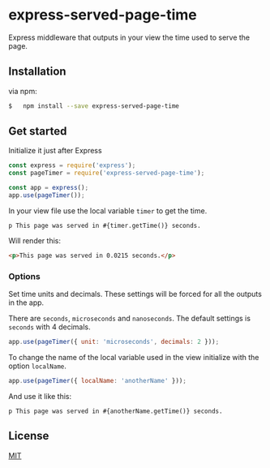 # express-served-page-time

Express middleware that outputs in your view the time used to serve the page.

## Installation

via npm:
```bash
$   npm install --save express-served-page-time
```

## Get started

Initialize it just after Express

```js
const express = require('express');
const pageTimer = require('express-served-page-time');

const app = express();
app.use(pageTimer());
```

In your view file use the local variable `timer` to get the time.

```pug
p This page was served in #{timer.getTime()} seconds.
```
Will render this:

```html
<p>This page was served in 0.0215 seconds.</p>
```

### Options

Set time units and decimals. These settings will be forced for all the outputs in the app.

There are `seconds`, `microseconds` and `nanoseconds`. The default settings is `seconds` with 4 decimals.

```js
app.use(pageTimer({ unit: 'microseconds', decimals: 2 }));
```

To change the name of the local variable used in the view initialize with the option `localName`.

```js
app.use(pageTimer({ localName: 'anotherName' }));
```
And use it like this:

```pug
p This page was served in #{anotherName.getTime()} seconds.
```


## License

[MIT](LICENSE)
